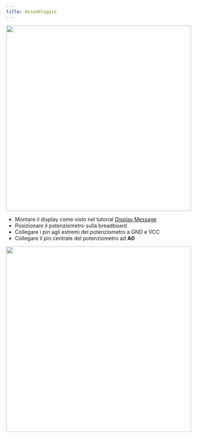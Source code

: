 ```yaml
---
title: Assemblaggio
---
```


<img src="./images/display_potentiometer.png" alt="" style="width: 500px;"/>

  * Montare il display come visto nel tutorial [Display Message](/projects/display-message)
  * Posizionare il potenziometro sulla breadboard
  * Collegare i pin agli estremi del potenziometro a GND e VCC
  * Collegare il pin centrale del potenziometro ad __A0__

<img src="./images/1.jpg" alt="" style="width: 500px;"/>